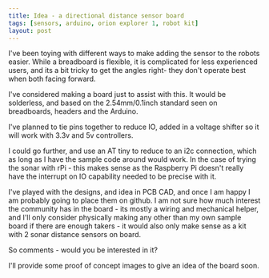 ```yaml
---
title: Idea - a directional distance sensor board
tags: [sensors, arduino, orion explorer 1, robot kit]
layout: post
---
```

I've been toying with different ways to make adding the sensor to the robots easier. While a breadboard is flexible, it is complicated for less experienced users, and its a bit tricky to get the angles right-  they don't operate best when both facing forward.

I've considered making a board just to assist with this. It would be solderless, and based on the 2.54mm/0.1inch standard seen on breadboards, headers and the Arduino.

I've planned to tie pins together to reduce IO, added in a voltage shifter so it will work with 3.3v and 5v controllers.

I could go further, and use an AT tiny to reduce to an i2c connection, which as long as I have the sample code around would work. In the case of trying the sonar with rPi - this makes sense as the Raspberry Pi doesn't really have the interrupt on IO capability needed to be precise with it.

I've played with the designs, and idea in PCB CAD, and once I am happy I am probably going to place them on github. I am not sure how much interest the community has in the board - its mostly a wiring and mechanical helper, and I'll only consider physically making any other than my own sample board if there are enough takers - it would also only make sense as a kit with 2 sonar distance sensors on board.

So comments - would you be interested in it?

I'll provide some proof of concept images to give an idea of the board soon.

